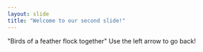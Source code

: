 ```yaml
---
layout: slide
title: "Welcome to our second slide!"
---
```

"Birds of a feather flock together"
Use the left arrow to go back!
